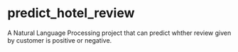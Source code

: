 # predict_hotel_review
A Natural Language Processing project that can predict whther review  given by customer is positive or negative.
